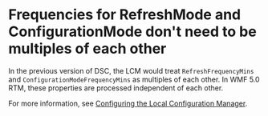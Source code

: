# Frequencies for RefreshMode and ConfigurationMode don't need to be multiples of each other

In the previous version of DSC, the LCM would treat `RefreshFrequencyMins` and `ConfigurationModeFrequencyMins` as multiples of each other. In WMF 5.0 RTM, these properties are processed 
independent of each other. 

For more information, see [Configuring the Local Configuration Manager](https://msdn.microsoft.com/powershell/dsc/metaconfig).